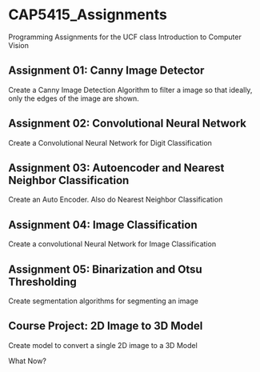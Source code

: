 # CAP5415_Assignments
Programming Assignments for the UCF class Introduction to Computer Vision

## Assignment 01: Canny Image Detector

Create a Canny Image Detection Algorithm to filter a image so that ideally, only the edges of the image are shown.

## Assignment 02: Convolutional Neural Network
Create a Convolutional Neural Network for Digit Classification

## Assignment 03: Autoencoder and Nearest Neighbor Classification
Create an Auto Encoder. Also do Nearest Neighbor Classification

## Assignment 04: Image Classification
Create a convolutional Neural Network for Image Classification

## Assignment 05: Binarization and Otsu Thresholding
Create segmentation algorithms for segmenting an image

## Course Project: 2D Image to 3D Model
Create model to convert a single 2D image to a 3D Model

What Now?
